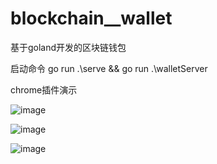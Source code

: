 # blockchain__wallet

基于goland开发的区块链钱包

启动命令 go run .\serve && go run .\walletServer


chrome插件演示

![image](https://github.com/Throb688/blockchain__wallet/assets/77827171/19b0bca9-cef1-48ef-aa90-2f8413e999ef)

![image](https://github.com/Throb688/blockchain__wallet/assets/77827171/a4f06fa7-ec20-4922-97dd-68d6b4e711df)

![image](https://github.com/Throb688/blockchain__wallet/assets/77827171/2e9230db-ac92-4ede-a737-5ab91a50af39)

